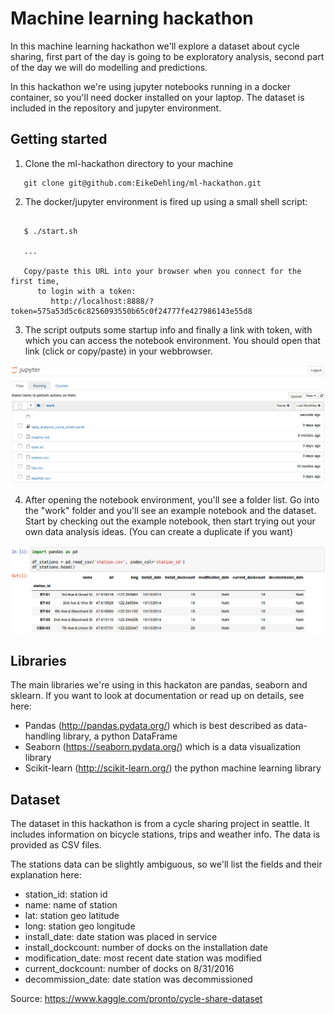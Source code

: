 # Machine learning hackathon

In this machine learning hackathon we'll explore a dataset about cycle sharing, first part of the day
is going to be exploratory analysis, second part of the day we will do modelling and predictions.

In this hackathon we're using jupyter notebooks running in a docker container, so you'll need docker
installed on your laptop. The dataset is included in the repository and jupyter environment.


## Getting started

1. Clone the ml-hackathon directory to your machine 

```
   git clone git@github.com:EikeDehling/ml-hackathon.git

```

2. The docker/jupyter environment is fired up using a small shell script:

```

   $ ./start.sh

   ...

   Copy/paste this URL into your browser when you connect for the first time,
      to login with a token:
         http://localhost:8888/?token=575a53d5c6c8256093550b65c0f24777fe427986143e55d8

```

3. The script outputs some startup info and finally a link with token, with which you can access the
notebook environment. You should open that link (click or copy/paste) in your webbrowser.

![Jupyter Home](https://github.com/EikeDehling/ml-hackathon/raw/master/jupyter-home.png "Jupyter Home")

4. After opening the notebook environment, you'll see a folder list. Go into the "work" folder and
you'll see an example notebook and the dataset. Start by checking out the example notebook, then
start trying out your own data analysis ideas. (You can create a duplicate if you want)

![Notebook](https://github.com/EikeDehling/ml-hackathon/raw/master/notebook.png "Notebook")


## Libraries

The main libraries we're using in this hackaton are pandas, seaborn and sklearn. If you want to look at
documentation or read up on details, see here:

- Pandas (http://pandas.pydata.org/) which is best described as data-handling library, a python DataFrame
- Seaborn (https://seaborn.pydata.org/) which is a data visualization library
- Scikit-learn (http://scikit-learn.org/) the python machine learning library


## Dataset

The dataset in this hackathon is from a cycle sharing project in seattle. It includes information on
bicycle stations, trips and weather info. The data is provided as CSV files.

The stations data can be slightly ambiguous, so we'll list the fields and their explanation here:
- station_id: station id
- name: name of station
- lat: station geo latitude
- long: station geo longitude
- install_date: date station was placed in service
- install_dockcount: number of docks on the installation date
- modification_date: most recent date station was modified
- current_dockcount: number of docks on 8/31/2016
- decommission_date: date station was decommissioned

Source: https://www.kaggle.com/pronto/cycle-share-dataset
